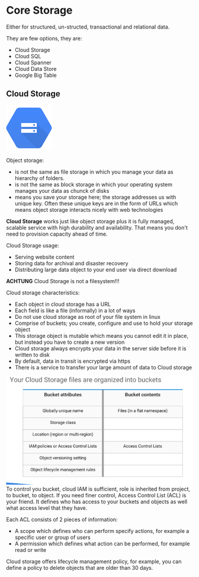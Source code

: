 # Core Storage

Either for structured, un-structed, transactional and relational data.

They are few options, they are:
* Cloud Storage
* Cloud SQL
* Cloud Spanner
* Cloud Data Store
* Google Big Table

## Cloud Storage
![Alt text](images/gcpcloudstorage.png?raw=true "GCP Cloud Storage")

Object storage:
* is not the same as file storage in which you manage your data as hierarchy of folders.
* is not the same as block storage in which your operating system manages your data as chunck of disks
* means you save your storage here; the storage addresses us with unique key. Often these unique keys are in the form of URLs which means object storage interacts nicely with web technologies

**Cloud Storage** works just like object storage plus it is fully managed, scalable service with high durability and availability. That means you don't need to provision capacity ahead of time.

Cloud Storage usage:
* Serving website content
* Storing data for archival and disaster recovery
* Distributing large data object to your end user via direct download

**ACHTUNG** Cloud Storage is not a filesystem!!!

Cloud storage characteristics:
* Each object in cloud storage has a URL
* Each field is like a file (informally) in a lot of ways
* Do not use cloud storage as root of your file system in linux
* Comprise of buckets; you create, configure and use to hold your storage object
* This storage object is mutable which means you cannot edit it in place, but instead you have to create a new version
* Cloud storage always encrypts your data in the server side before it is written to disk
* By default, data in transit is encrypted via https
* There is a service to transfer your large amount of data to Cloud storage

![Alt text](images/cloudstoragetableinfo.png?raw=true "GCP Cloud Storage Info")
To control you bucket, cloud IAM is sufficient, role is inherited from project, to bucket, to object.
If you need finer control, Access Control List (ACL) is your friend. It defines who has access to your buckets and objects as well what access level that they have.

Each ACL consists of 2 pieces of information:
* A scope which defines who can perform specify actions, for example a specific user or group of users
* A permission which defines what action can be performed, for example read or write

Cloud storage offers lifecycle management policy, for example, you can define a policy to delete objects that are older than 30 days.
